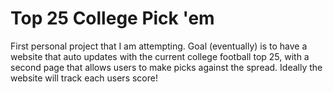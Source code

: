 # Top 25 College Pick 'em
First personal project that I am attempting.  Goal (eventually) is to have a website that auto updates with the current college football top 25, with a second page that allows users to make picks against the spread.  Ideally the website will track each users score!
